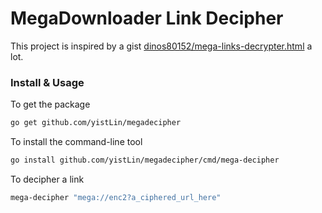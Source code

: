# MegaDownloader Link Decipher

This project is inspired by a gist [dinos80152/mega-links-decrypter.html](https://gist.github.com/dinos80152/fa09c00b7befbfce07a7471b042665dc) a lot.

### Install & Usage

To get the package

```bash
go get github.com/yistLin/megadecipher
```

To install the command-line tool

```bash
go install github.com/yistLin/megadecipher/cmd/mega-decipher
```

To decipher a link

```bash
mega-decipher "mega://enc2?a_ciphered_url_here"
```
